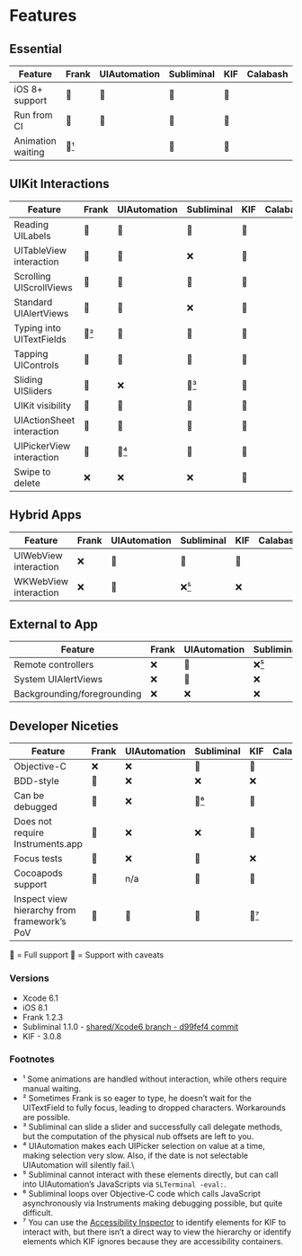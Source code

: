 # Features

## Essential
 
| Feature 	| Frank 	| UIAutomation 	| Subliminal 	| KIF 	| Calabash 	|
|---------	|-------	|--------------	|------------	|-----	|----------	|
| iOS 8+ support          	| 💚 	| 💚 	| 💚 	| 💚 	|   	|
| Run from CI             	| 💚 	| 💚 	| 💚 	| 💚 	|   	|
| Animation waiting       	| 💛[¹](#footnotes)	|    	| 💚  	| 💚  	|   	|

## UIKit Interactions

| Feature 	| Frank 	| UIAutomation 	| Subliminal 	| KIF 	| Calabash 	|
|---------	|-------	|--------------	|------------	|-----	|----------	|
| Reading UILabels         	| 💚	| 💚  	| 💚 	| 💚 	|  	|
| UITableView interaction   	| 💚   	| 💚 	| ❌ 	| 💚 	|  	|
| Scrolling UIScrollViews  	| 💚   	| 💚 	| 💚 	| 💚 	|  	|
| Standard UIAlertViews     	| 💚   	| 💚 	| ❌ 	| 💚 	|  	|
| Typing into UITextFields   	| 💛[²](#Footnotes) 	| 💚  	| 💚	| 💚	|  	|
| Tapping UIControls        	| 💚  	| 💚	| 💚	| 💚	|  	|
| Sliding UISliders         	| 💚 	| ❌	| 💛[³](#Footnotes)	| 💚 	|  	|
| UIKit visibility          	| 💚 	| 💚	| 💚	| 💚	|  	|
| UIActionSheet interaction 	| 💚 	| 💚 	| 💚 	| 💚 	|  	|
| UIPickerView interaction  	| 💚 	| 💛[⁴](#Footnotes)	| 💚 	| 💚 	|  	|
| Swipe to delete           	| ❌ 	| ❌ 	| ❌ 	| 💚 	|  	|

## Hybrid Apps

| Feature 	| Frank 	| UIAutomation 	| Subliminal 	| KIF 	| Calabash 	|
|---------	|-------	|--------------	|------------	|-----	|----------	|
| UIWebView interaction   	| ❌ 	| 💚 	| 💚 	| 💚 	|  	|
| WKWebView interaction   	| ❌ 	| 💚 	| ❌[⁵](#Footnotes) 	| ❌ 	|  	|

## External to App

| Feature 	| Frank 	| UIAutomation 	| Subliminal 	| KIF 	| Calabash 	|
|---------	|-------	|--------------	|------------	|-----	|----------	|
| Remote controllers          	| ❌ 	| 💚 	| ❌[⁵](#Footnotes)	| ❌ 	|  	|
| System UIAlertViews        	| ❌ 	| 💚 	| ❌	| ❌ 	|  	|
| Backgrounding/foregrounding 	| ❌ 	| ❌ 	| ❌	| ❌ 	|  	|


## Developer Niceties

| Feature 	| Frank 	| UIAutomation 	| Subliminal 	| KIF 	| Calabash 	|
|---------	|-------	|--------------	|------------	|-----	|----------	|
| Objective-C                                 	| ❌ 	| ❌ 	| 💚 	| 💚 	|  	|
| BDD-style                                   	| 💚 	| ❌  	| ❌ 	| ❌ 	|  	|
| Can be debugged                            	| 💚 	| ❌  	| 💛[⁶](#Footnotes)	| 💚 	|  	|
| Does not require Instruments.app            	| 💚 	| ❌  	| ❌ 	| 💚 	|  	|
| Focus tests                                 	| 💚 	| ❌    	| 💚 	| ❌ 	|  	|
| Cocoapods support                           	| 💚 	| n/a 	| 💚 	| 💚 	|  	|
| Inspect view hierarchy from framework’s PoV 	| 💚 	| 💚  	| 💚 	| 💛[⁷](#Footnotes) 	|  	|

💚 = Full support
💛 = Support with caveats

### Versions

* Xcode 6.1
* iOS 8.1
* Frank 1.2.3
* Subliminal 1.1.0 - [shared/Xcode6 branch - d99fef4 commit](https://github.com/inkling/Subliminal/commit/d99fef42529589373adc1948aede98aed0fbe9de)
* KIF - 3.0.8

### Footnotes

* ¹ Some animations are handled without interaction, while others require manual waiting.
* ² Sometimes Frank is so eager to type, he doesn’t wait for the UITextField to fully focus, leading to dropped characters. Workarounds are possible.
* ³ Subliminal can slide a slider and successfully call delegate methods, but the computation of the physical nub offsets are left to you.
* ⁴ UIAutomation makes each UIPicker selection on value at a time, making selection very slow. Also, if the date is not selectable UIAutomation will silently fail.\
* ⁵ Subliminal cannot interact with these elements directly, but can call into UIAutomation’s JavaScripts via `SLTerminal -eval:`.
* ⁶ Subliminal loops over Objective-C code which calls JavaScript asynchronously via Instruments making debugging possible, but quite difficult.
* ⁷ You can use the [Accessibility Inspector](https://developer.apple.com/library/ios/technotes/TestingAccessibilityOfiOSApps/TestAccessibilityiniOSSimulatorwithAccessibilityInspector/TestAccessibilityiniOSSimulatorwithAccessibilityInspector.html) to identify elements for KIF to interact with, but there isn’t a direct way to view the hierarchy or identify elements which KIF ignores because they are accessibility containers.
